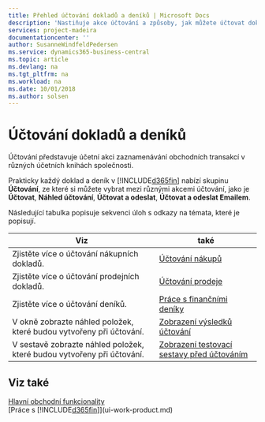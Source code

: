 ```yaml
---
title: Přehled účtování dokladů a deníků | Microsoft Docs
description: 'Nastiňuje akce účtování a způsoby, jak můžete účtovat doklady a deníky.'
services: project-madeira
documentationcenter: ''
author: SusanneWindfeldPedersen
ms.service: dynamics365-business-central
ms.topic: article
ms.devlang: na
ms.tgt_pltfrm: na
ms.workload: na
ms.date: 10/01/2018
ms.author: solsen
---
```

# <a name="post-documents-and-journals"></a>Účtování dokladů a deníků
Účtování představuje účetní akci zaznamenávání obchodních transakcí v různých účetních knihách společnosti.

Prakticky každý doklad a deník v [!INCLUDE[d365fin](includes/d365fin_md.md)] nabízí skupinu **Účtování**, ze které si můžete vybrat mezi různými akcemi účtování, jako je **Účtovat**, **Náhled účtování**, **Účtovat a odeslat**, **Účtovat a odeslat Emailem**.

Následující tabulka popisuje sekvenci úloh s odkazy na témata, které je popisují.

| Viz | také |
| --- | --- |
| Zjistěte více o účtování nákupních dokladů. |[Účtování nákupů](ui-post-purchases.md) |
| Zjistěte více o účtování prodejních dokladů. |[Účtování prodeje](ui-post-sales.md) |
| Zjistěte více o účtování deníků. |[Práce s finančními deníky](ui-work-general-journals.md) |
| V okně zobrazte náhled položek, které budou vytvořeny při účtování. |[Zobrazení výsledků účtování](ui-how-preview-post-results.md) |
| V sestavě zobrazte náhled položek, které budou vytvořeny při účtování. |[Zobrazení testovací sestavy před účtováním](ui-how-view-test-reports-posting.md) |

## <a name="see-also"></a>Viz také
[Hlavní obchodní funkcionality](ui-across-business-areas.md)  
[Práce s [!INCLUDE[d365fin](includes/d365fin_md.md)]](ui-work-product.md)

